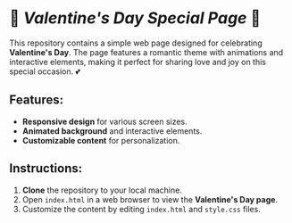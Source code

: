 # 🌹 **_Valentine's Day Special Page_** 🌹

This repository contains a simple web page designed for celebrating **Valentine's Day**. The page features a romantic theme with animations and interactive elements, making it perfect for sharing love and joy on this special occasion. 💕

## **Features:**
- **Responsive design** for various screen sizes.
- **Animated background** and interactive elements.
- **Customizable content** for personalization.

## **Instructions:**
1. **Clone** the repository to your local machine.
2. Open `index.html` in a web browser to view the **Valentine's Day page**.
3. Customize the content by editing `index.html` and `style.css` files.

